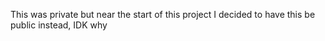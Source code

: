 This was private but near the start of this project I decided to have this be public instead, IDK why
